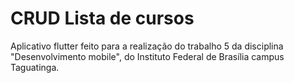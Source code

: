 # CRUD Lista de cursos

Aplicativo flutter feito para a realização do trabalho 5 da disciplina "Desenvolvimento mobile", do Instituto Federal de Brasília campus Taguatinga.

